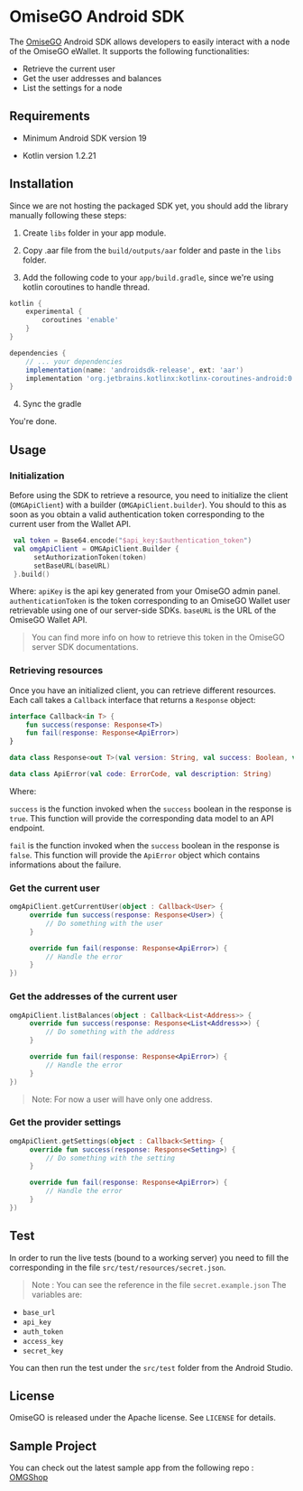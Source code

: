 # OmiseGO Android SDK

The [OmiseGO](https://omisego.network) Android SDK allows developers to easily interact with a node of the OmiseGO eWallet.
It supports the following functionalities:

- Retrieve the current user
- Get the user addresses and balances
- List the settings for a node

## Requirements

- Minimum Android SDK version 19

- Kotlin version 1.2.21

## Installation

Since we are not hosting the packaged SDK yet, you should add the library manually following these steps:

1. Create `libs` folder in your app module.

2. Copy .aar file from the `build/outputs/aar` folder and paste in the `libs` folder.

3. Add the following code to your `app/build.gradle`, since we're using kotlin coroutines to handle thread.

```groovy
kotlin {
    experimental {
        coroutines 'enable'
    }
}
```

```groovy
dependencies {
    // ... your dependencies
    implementation(name: 'androidsdk-release', ext: 'aar')
    implementation 'org.jetbrains.kotlinx:kotlinx-coroutines-android:0.19.3'
}
```

4. Sync the gradle

You're done.

## Usage

### Initialization

Before using the SDK to retrieve a resource, you need to initialize the client (`OMGApiClient`) with a builder (`OMGApiClient.builder`).
You should to this as soon as you obtain a valid authentication token corresponding to the current user from the Wallet API.

```kotlin
 val token = Base64.encode("$api_key:$authentication_token")
 val omgApiClient = OMGApiClient.Builder {
      setAuthorizationToken(token)
      setBaseURL(baseURL)
 }.build()
```

Where:
`apiKey` is the api key generated from your OmiseGO admin panel.
`authenticationToken` is the token corresponding to an OmiseGO Wallet user retrievable using one of our server-side SDKs.
`baseURL` is the URL of the OmiseGO Wallet API.
> You can find more info on how to retrieve this token in the OmiseGO server SDK documentations.

### Retrieving resources

Once you have an initialized client, you can retrieve different resources.
Each call takes a `Callback` interface that returns a `Response` object:

```kotlin
interface Callback<in T> {
    fun success(response: Response<T>)
    fun fail(response: Response<ApiError>)
}
```

```kotlin
data class Response<out T>(val version: String, val success: Boolean, val data: T)

data class ApiError(val code: ErrorCode, val description: String)
```

Where:

`success` is the function invoked when the `success` boolean in the response is `true`. This function will provide the corresponding data model to an API endpoint.

`fail` is the function invoked when the `success` boolean in the response is `false`. This function will provide the `ApiError` object which contains informations about the failure.

### Get the current user

```kotlin
omgApiClient.getCurrentUser(object : Callback<User> {
     override fun success(response: Response<User>) {
         // Do something with the user
     }

     override fun fail(response: Response<ApiError>) {
         // Handle the error
     }
})
```

### Get the addresses of the current user

```kotlin
omgApiClient.listBalances(object : Callback<List<Address>> {
     override fun success(response: Response<List<Address>>) {
         // Do something with the address
     }

     override fun fail(response: Response<ApiError>) {
         // Handle the error
     }
})
```

> Note: For now a user will have only one address.

### Get the provider settings

```kotlin
omgApiClient.getSettings(object : Callback<Setting> {
     override fun success(response: Response<Setting>) {
         // Do something with the setting
     }

     override fun fail(response: Response<ApiError>) {
         // Handle the error
     }
})
```

## Test
In order to run the live tests (bound to a working server) you need to fill the corresponding in the file `src/test/resources/secret.json`. 
> Note : You can see the reference in the file `secret.example.json`
The variables are:

* `base_url`
* `api_key`
* `auth_token`
* `access_key`
* `secret_key`

You can then run the test under the `src/test` folder from the Android Studio.

## License

OmiseGO is released under the Apache license. See `LICENSE` for details.

## Sample Project

You can check out the latest sample app from the following repo : [OMGShop](https://github.com/omisego/sample-android)
